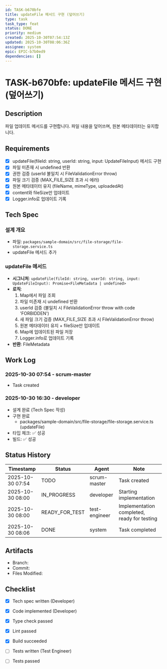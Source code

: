 ```yaml
---
id: TASK-b670bfe
title: updateFile 메서드 구현 (덮어쓰기)
type: task
task_type: feat
status: DONE
priority: medium
created: 2025-10-30T07:54:13Z
updated: 2025-10-30T08:06:36Z
assignee: system
epic: EPIC-b7b0ed9
dependencies: []
---
```


# TASK-b670bfe: updateFile 메서드 구현 (덮어쓰기)

## Description

파일 업데이트 메서드를 구현합니다. 파일 내용을 덮어쓰며, 원본 메타데이터는 유지합니다.

## Requirements

- [x] updateFile(fileId: string, userId: string, input: UpdateFileInput) 메서드 구현
- [x] 파일 미존재 시 undefined 반환
- [x] 권한 검증 (userId 불일치 시 FileValidationError throw)
- [x] 파일 크기 검증 (MAX_FILE_SIZE 초과 시 에러)
- [x] 원본 메타데이터 유지 (fileName, mimeType, uploadedAt)
- [x] content와 fileSize만 업데이트
- [x] Logger.info로 업데이트 기록

## Tech Spec

### 설계 개요
- 파일: `packages/sample-domain/src/file-storage/file-storage.service.ts`
- updateFile 메서드 추가

### updateFile 메서드
- **시그니처**: `updateFile(fileId: string, userId: string, input: UpdateFileInput): Promise<FileMetadata | undefined>`
- **로직**:
  1. Map에서 파일 조회
  2. 파일 미존재 시 undefined 반환
  3. userId 검증 (불일치 시 FileValidationError throw with code 'FORBIDDEN')
  4. 새 파일 크기 검증 (MAX_FILE_SIZE 초과 시 FileValidationError throw)
  5. 원본 메타데이터 유지 + fileSize만 업데이트
  6. Map에 업데이트된 파일 저장
  7. Logger.info로 업데이트 기록
- **반환**: FileMetadata

## Work Log

### 2025-10-30 07:54 - scrum-master
- Task created

### 2025-10-30 16:30 - developer
- 설계 완료 (Tech Spec 작성)
- 구현 완료
  - packages/sample-domain/src/file-storage/file-storage.service.ts (updateFile)
- 타입 체크: ✅ 성공
- 빌드: ✅ 성공

## Status History

| Timestamp | Status | Agent | Note |
|-----------|--------|-------|------|
| 2025-10-30 07:54 | TODO | scrum-master | Task created |
| 2025-10-30 08:00 | IN_PROGRESS | developer | Starting implementation |
| 2025-10-30 08:00 | READY_FOR_TEST | test-engineer | Implementation completed, ready for testing |
| 2025-10-30 08:06 | DONE | system | Task completed |

## Artifacts

- Branch:
- Commit:
- Files Modified:

## Checklist

- [x] Tech spec written (Developer)
- [x] Code implemented (Developer)
- [x] Type check passed
- [x] Lint passed
- [x] Build succeeded
- [ ] Tests written (Test Engineer)
- [ ] Tests passed

